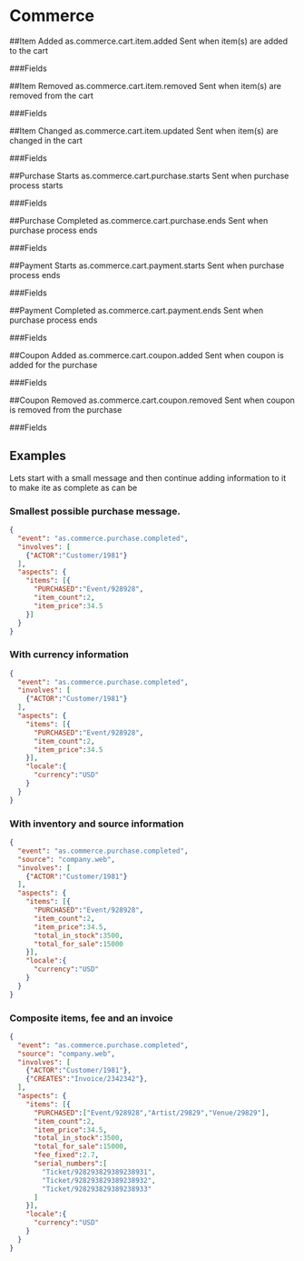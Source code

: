 # Commerce

##Item Added
as.commerce.cart.item.added
Sent when item(s) are added to the cart

###Fields

##Item Removed
as.commerce.cart.item.removed
Sent when item(s) are removed from the cart

###Fields

##Item Changed
as.commerce.cart.item.updated
Sent when item(s) are changed in the cart

###Fields

##Purchase Starts
as.commerce.cart.purchase.starts
Sent when purchase process starts

###Fields

##Purchase Completed
as.commerce.cart.purchase.ends
Sent when purchase process ends

###Fields

##Payment Starts
as.commerce.cart.payment.starts
Sent when purchase process ends

###Fields

##Payment Completed
as.commerce.cart.payment.ends
Sent when purchase process ends

###Fields

##Coupon Added
as.commerce.cart.coupon.added
Sent when coupon is added for the purchase

###Fields

##Coupon Removed
as.commerce.cart.coupon.removed
Sent when coupon is removed from the purchase

###Fields

## Examples
Lets start with a small message and then continue adding information to it to make ite as complete as can be

### Smallest possible purchase message.
```json
{
  "event": "as.commerce.purchase.completed",
  "involves": [
    {"ACTOR":"Customer/1981"}
  ],
  "aspects": {
    "items": [{
      "PURCHASED":"Event/928928",
      "item_count":2,
      "item_price":34.5
    }]
  }
}
```

### With currency information
```json
{
  "event": "as.commerce.purchase.completed",
  "involves": [
    {"ACTOR":"Customer/1981"}
  ],
  "aspects": {
    "items": [{
      "PURCHASED":"Event/928928",
      "item_count":2,
      "item_price":34.5
    }],
    "locale":{
      "currency":"USD"
    }
  }
}
```

### With inventory and source information
```json
{
  "event": "as.commerce.purchase.completed",
  "source": "company.web",
  "involves": [
    {"ACTOR":"Customer/1981"}
  ],
  "aspects": {
    "items": [{
      "PURCHASED":"Event/928928",
      "item_count":2,
      "item_price":34.5,
      "total_in_stock":3500,
      "total_for_sale":15000
    }],
    "locale":{
      "currency":"USD"
    }
  }
}
```
### Composite items, fee and an invoice 
```json
{
  "event": "as.commerce.purchase.completed",
  "source": "company.web",
  "involves": [
    {"ACTOR":"Customer/1981"},
    {"CREATES":"Invoice/2342342"},
  ],
  "aspects": {
    "items": [{
      "PURCHASED":["Event/928928","Artist/29829","Venue/29829"],
      "item_count":2,
      "item_price":34.5,
      "total_in_stock":3500,
      "total_for_sale":15000,
      "fee_fixed":2.7,
      "serial_numbers":[
        "Ticket/928293829389238931",
        "Ticket/928293829389238932",
        "Ticket/928293829389238933"
      ]
    }],
    "locale":{
      "currency":"USD"
    }
  }
}
```

